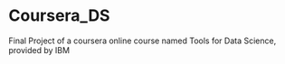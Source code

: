 # Coursera_DS
Final Project of a coursera online course named Tools for Data Science, provided by IBM
